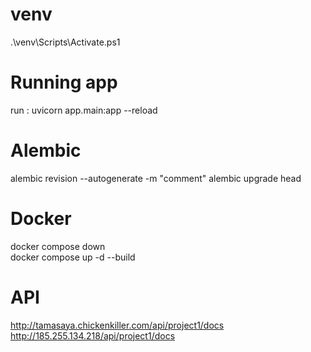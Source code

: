 # venv
.\venv\Scripts\Activate.ps1

# Running app
run : uvicorn app.main:app --reload

# Alembic
alembic revision --autogenerate -m "comment" 
alembic upgrade head

# Docker 
docker compose down      
docker compose up -d --build  

# API
http://tamasaya.chickenkiller.com/api/project1/docs
http://185.255.134.218/api/project1/docs